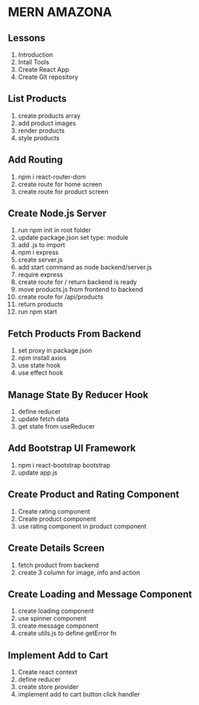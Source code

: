 # MERN AMAZONA

## Lessons

1. Introduction
2. Intall Tools
3. Create React App
4. Create Git repository

## List Products

1. create products array
2. add product images
3. render products
4. style products

## Add Routing

1. npm i react-router-dom
2. create route for home screen
3. create route for product screen

## Create Node.js Server

1. run npm init in root folder
2. update package.json set type: module
3. add .js to import
4. npm i express
5. create server.js
6. add start command as node backend/server.js
7. require express
8. create route for / return backend is ready
9. move products.js from frontend to backend
10. create route for /api/products
11. return products
12. run npm start

## Fetch Products From Backend

1. set proxy in package.json
2. npm install axios
3. use state hook
4. use effect hook

## Manage State By Reducer Hook

1. define reducer
2. update fetch data
3. get state from useReducer

## Add Bootstrap UI Framework

1. npm i react-bootstrap bootstrap
2. update app.js

## Create Product and Rating Component

1. Create rating component
2. Create product component
3. use rating component in product component

## Create Details Screen

1. fetch product from backend
2. create 3 column for image, info and action

## Create Loading and Message Component

1. create loading component
2. use spinner component
3. create message component
4. create utils.js to define getError fn

## Implement Add to Cart

1. Create react context
2. define reducer
3. create store provider
4. implement add to cart button click handler
